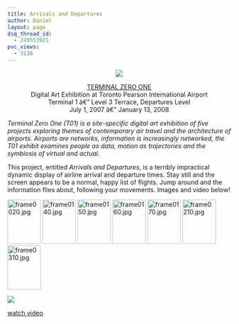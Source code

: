 ```yaml
---
title: Arrivals and Departures
author: Daniel
layout: page
dsq_thread_id:
  - 249553921
pvc_views:
  - 3136
---
```

<p><center><a href="http://www.year01.com/terminal01/"><img src="http://www.shiffman.net/terminal01/t01logo_s.jpg"/></a></p>
<p><a href="http://www.year01.com/terminal01/">TERMINAL ZERO ONE</a><br />
Digital Art Exhibition at Toronto Pearson International Airport<br />
Terminal 1 â€“ Level 3 Terrace, Departures Level<br />
July 1, 2007 â€“ January 13, 2008</center></p>
<p><i>Terminal Zero One (T01) is a site-specific digital art exhibition of five projects exploring themes of contemporary air travel and the architecture of airports. Airports are networks, information is increasingly networked, the T01 exhibit examines people as data, motion as trajectories and the symbiosis of virtual and actual.</i></p>
<p>This project, entitled <i>Arrivals and Departures</i>, is a terribly impractical dynamic display of airline arrival and departure times.  Stay still and the screen appears to be a normal, happy list of flights.  Jump around and the information flies about, following your movements.  Images and video below!</p>
<p><a href="http://www.flickr.com/photos/shiffman/651656468/" title="Photo Sharing"><img src="http://farm2.static.flickr.com/1272/651656468_7fff9ecbc1_t.jpg" width="75" height="100" alt="frame0020.jpg" /></a> <a href="http://www.flickr.com/photos/shiffman/651656694/" title="Photo Sharing"><img src="http://farm2.static.flickr.com/1108/651656694_2bde382a33_t.jpg" width="75" height="100" alt="frame0140.jpg" /></a> <a href="http://www.flickr.com/photos/shiffman/650792449/" title="Photo Sharing"><img src="http://farm2.static.flickr.com/1229/650792449_0ae12f6ec9_t.jpg" width="75" height="100" alt="frame0150.jpg" /></a> <a href="http://www.flickr.com/photos/shiffman/650792657/" title="Photo Sharing"><img src="http://farm2.static.flickr.com/1076/650792657_ac751988bc_t.jpg" width="75" height="100" alt="frame0160.jpg" /></a> <a href="http://www.flickr.com/photos/shiffman/651657272/" title="Photo Sharing"><img src="http://farm2.static.flickr.com/1224/651657272_9e1019ea70_t.jpg" width="75" height="100" alt="frame0170.jpg" /></a> <a href="http://www.flickr.com/photos/shiffman/651657660/" title="Photo Sharing"><img src="http://farm2.static.flickr.com/1435/651657660_4188feb0c7_t.jpg" width="75" height="100" alt="frame0210.jpg" /></a> <a href="http://www.flickr.com/photos/shiffman/650793307/" title="Photo Sharing"><img src="http://farm2.static.flickr.com/1332/650793307_70ebd5714f_t.jpg" width="75" height="100" alt="frame0310.jpg" /></a></p>
<p><a href="http://www.shiffman.net/terminal01/terminal01_final.mov"><img src="http://www.shiffman.net/terminal01/terminal01_video.jpg"/></a> </p>
<p><a href="http://www.shiffman.net/terminal01/terminal01_final.mov">watch video</a></p>
